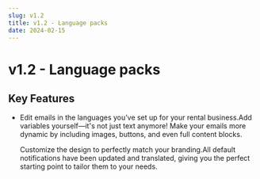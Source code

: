 ```yaml
---
slug: v1.2
title: v1.2 - Language packs
date: 2024-02-15
---
```


# v1.2 - Language packs

## Key Features

- Edit emails in the languages you’ve set up for your rental business.Add variables yourself—it's not just text anymore! Make your emails more dynamic by including images, buttons, and even full content blocks.





























  Customize the design to perfectly match your branding.All default notifications have been updated and translated, giving you the perfect starting point to tailor them to your needs.
